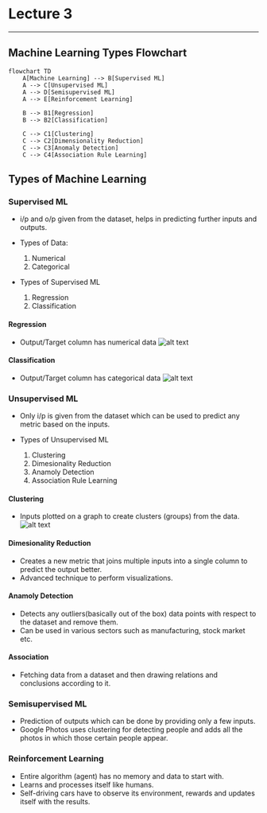# Lecture 3

---

## Machine Learning Types Flowchart

```mermaid
flowchart TD
    A[Machine Learning] --> B[Supervised ML]
    A --> C[Unsupervised ML]
    A --> D[Semisupervised ML]
    A --> E[Reinforcement Learning]

    B --> B1[Regression]
    B --> B2[Classification]

    C --> C1[Clustering]
    C --> C2[Dimensionality Reduction]
    C --> C3[Anomaly Detection]
    C --> C4[Association Rule Learning]
```

## Types of Machine Learning

### Supervised ML

- i/p and o/p given from the dataset, helps in predicting further inputs and outputs.

- Types of Data:

  1. Numerical
  2. Categorical

- Types of Supervised ML
  1. Regression
  2. Classification

#### Regression

- Output/Target column has numerical data
  ![alt text](image-2.png)

#### Classification

- Output/Target column has categorical data
  ![alt text](image-3.png)

### Unsupervised ML

- Only i/p is given from the dataset which can be used to predict any metric based on the inputs.

- Types of Unsupervised ML
  1. Clustering
  2. Dimesionality Reduction
  3. Anamoly Detection
  4. Association Rule Learning

#### Clustering

- Inputs plotted on a graph to create clusters (groups) from the data.
  ![alt text](image-4.png)

#### Dimesionality Reduction

- Creates a new metric that joins multiple inputs into a single column to predict the output better.
- Advanced technique to perform visualizations.

#### Anamoly Detection

- Detects any outliers(basically out of the box) data points with respect to the dataset and remove them.
- Can be used in various sectors such as manufacturing, stock market etc.

#### Association

- Fetching data from a dataset and then drawing relations and conclusions according to it.

### Semisupervised ML

- Prediction of outputs which can be done by providing only a few inputs.
- Google Photos uses clustering for detecting people and adds all the photos in which those certain people appear.

### Reinforcement Learning

- Entire algorithm (agent) has no memory and data to start with.
- Learns and processes itself like humans.
- Self-driving cars have to observe its environment, rewards and updates itself with the results.
